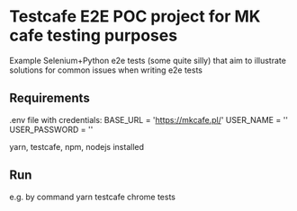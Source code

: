 # Testcafe E2E POC project for MK cafe testing purposes
Example Selenium+Python e2e tests (some quite silly) that aim to illustrate solutions for common issues when writing e2e tests

## Requirements
.env file with credentials:
BASE_URL = 'https://mkcafe.pl/'
USER_NAME = '<USER NAME>'
USER_PASSWORD = '<USER PASSWORD>'

yarn, testcafe, npm, nodejs installed

## Run
e.g. by command yarn testcafe chrome tests
